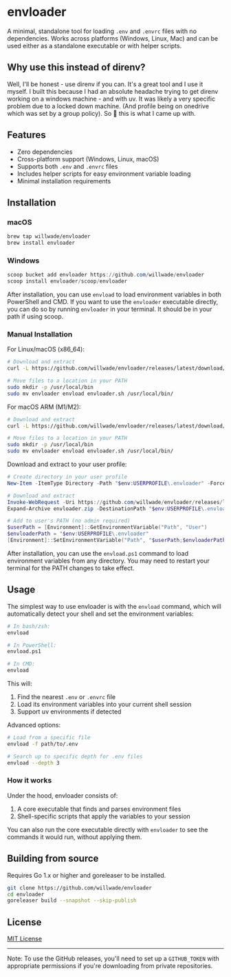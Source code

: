 # envloader

A minimal, standalone tool for loading `.env` and `.envrc` files with no dependencies. Works across platforms (Windows, Linux, Mac) and can be used either as a standalone executable or with helper scripts.


## Why use this instead of direnv?

Well, I'll be honest - use direnv if you can. It's a great tool and I use it myself. I built this because I had an absolute headache trying to get direnv working on a windows machine - and with uv. It was likely a very specific problem due to a locked down machine. (And profile being on onedrive which was set by a group policy). So :shrug: this is what I came up with.


## Features

- Zero dependencies
- Cross-platform support (Windows, Linux, macOS)
- Supports both `.env` and `.envrc` files
- Includes helper scripts for easy environment variable loading
- Minimal installation requirements

## Installation

### macOS
```bash
brew tap willwade/envloader
brew install envloader
```

### Windows
```powershell
scoop bucket add envloader https://github.com/willwade/envloader
scoop install envloader/scoop/envloader
```

After installation, you can use `envload` to load environment variables in both PowerShell and CMD. If you want to use the `envloader` executable directly, you can do so by running `envloader` in your terminal. It should be in your path if using scoop. 

### Manual Installation

For Linux/macOS (x86_64):
```bash
# Download and extract
curl -L https://github.com/willwade/envloader/releases/latest/download/envloader_Linux_x86_64.tar.gz | tar xz

# Move files to a location in your PATH
sudo mkdir -p /usr/local/bin
sudo mv envloader envload envloader.sh /usr/local/bin/
```

For macOS ARM (M1/M2):
```bash
# Download and extract
curl -L https://github.com/willwade/envloader/releases/latest/download/envloader_Darwin_arm64.tar.gz | tar xz

# Move files to a location in your PATH
sudo mkdir -p /usr/local/bin
sudo mv envloader envload envloader.sh /usr/local/bin/
```

Download and extract to your user profile:

```powershell
# Create directory in your user profile
New-Item -ItemType Directory -Path "$env:USERPROFILE\.envloader" -Force

# Download and extract
Invoke-WebRequest -Uri https://github.com/willwade/envloader/releases/latest/download/envloader_Windows_x86_64.zip -OutFile envloader.zip
Expand-Archive envloader.zip -DestinationPath "$env:USERPROFILE\.envloader" -Force

# Add to user's PATH (no admin required)
$userPath = [Environment]::GetEnvironmentVariable("Path", "User")
$envloaderPath = "$env:USERPROFILE\.envloader"
[Environment]::SetEnvironmentVariable("Path", "$userPath;$envloaderPath", "User")
```

After installation, you can use the `envload.ps1` command to load environment variables from any directory. You may need to restart your terminal for the PATH changes to take effect.

## Usage

The simplest way to use envloader is with the `envload` command, which will automatically detect your shell and set the environment variables:

```bash
# In bash/zsh:
envload

# In PowerShell:
envload.ps1

# In CMD:
envload
```

This will:
1. Find the nearest `.env` or `.envrc` file
2. Load its environment variables into your current shell session
3. Support uv environments if detected

Advanced options:
```bash
# Load from a specific file
envload -f path/to/.env

# Search up to specific depth for .env files
envload --depth 3
```

### How it works

Under the hood, envloader consists of:
1. A core executable that finds and parses environment files
2. Shell-specific scripts that apply the variables to your session

You can also run the core executable directly with `envloader` to see the commands it would run, without applying them.

## Building from source

Requires Go 1.x or higher and goreleaser to be installed.

```bash
git clone https://github.com/willwade/envloader
cd envloader
goreleaser build --snapshot --skip-publish
```

## License

[MIT License](LICENSE)

---

Note: To use the GitHub releases, you'll need to set up a `GITHUB_TOKEN` with appropriate permissions if you're downloading from private repositories.